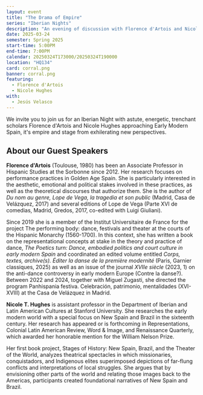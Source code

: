 ```yaml
---
layout: event
title: "The Drama of Empire"
series: "Iberian Nights"
description: "An evening of discussion with Florence d'Artois and Nicole Hughes"
date: 2025-03-24
semester: Spring 2025
start-time: 5:00PM
end-time: 7:00PM
calendar: 20250324T173000/20250324T190000
location: "HQ134"
card: corral.png
banner: corral.png
featuring:
  - Florence d'Artois
  - Nicole Hughes
with:
  - Jesús Velasco
---
```


We invite you to join us for an Iberian Night with astute, energetic, trenchant scholars Florence d'Artois and Nicole Hughes approaching Early Modern Spain, it's empire and stage from exhilerating new perspectives.

## About our Guest Speakers

**Florence d'Artois** (Toulouse, 1980) has been an Associate Professor in Hispanic Studies at the Sorbonne since 2012. Her research focuses on performance practices in Golden Age Spain. She is particularly interested in the aesthetic, emotional and political stakes involved in these practices, as well as the theoretical discourses that authorize them. She is the author of _Du nom au genre, Lope de Vega, la tragedia et son public_ (Madrid, Casa de Velázquez, 2017) and several editions of Lope de Vega (Parte XVI de comedias, Madrid, Gredos, 2017, co-edited with Luigi Giuliani).

Since 2019 she is a member of the Institut Universitaire de France for the project The performing body: dance, festivals and theater at the courts of the Hispanic Monarchy (1560-1700). In this context, she has written a book on the representational concepts at stake in the theory and practice of dance, _The Poetics turn: Dance, embodied politics and court culture in early modern Spain_ and coordinated an edited volume entitled _Corps, textes, archive(s). Éditer la danse de la première modernité_ (Paris, Garnier classiques, 2025) as well as an issue of the journal _XVIIe siècle_ (2023, 1) on the anti-dance controversy in early modern Europe (Contre la danse?). Between 2022 and 2024, together with Miguel Zugasti, she directed the program Panhispania festiva. Celebración, patrimonio, mentalidades (XVI-XVIII) at the Casa de Velázquez in Madrid.

**Nicole T. Hughes** is assistant professor in the Department of Iberian and Latin American Cultures at Stanford University. She researches the early modern world with a special focus on New Spain and Brazil in the sixteenth century. Her research has appeared or is forthcoming in Representations, Colonial Latin American Review, Word & Image, and Renaissance Quarterly, which awarded her honorable mention for the William Nelson Prize.

Her first book project, Stages of History: New Spain, Brazil, and the Theater of the World, analyzes theatrical spectacles in which missionaries, conquistadors, and Indigenous elites superimposed depictions of far-flung conflicts and interpretations of local struggles. She argues that by envisioning other parts of the world and relating those images back to the Americas, participants created foundational narratives of New Spain and Brazil.
